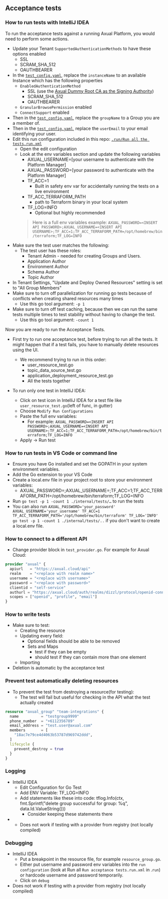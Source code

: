 ## Acceptance tests
### How to run tests with IntelliJ IDEA
To run the acceptance tests against a running Axual Platform,
you would need to perform some actions.

- Update your Tenant `SupportedAuthenticationMethods` to have these options enabled
    - SSL
    - SCRAM_SHA_512
    - OAUTHBEARER
- In the [`test_config.yaml`](./internal/tests/test_config.yaml), replace the `instanceName` to an available Instance which has the following properties
    - `EnabledAuthenticationMethod`
        - SSL (use the [Axual Dummy Root CA as the Signing Authority](https://gitlab.com/axual/qa/local-development/-/blob/main/governance/files/axual-dummy-intermediate))
        - SCRAM_SHA_512
        - OAUTHBEARER
    - `GranularBrowsePermission` enabled
    - `ConnectSupport` enabled
- Then in the [`test_config.yaml`](./internal/tests/test_config.yaml), replace the `groupName` to a Group you are a member of.
- Then in the [`test_config.yaml`](./internal/tests/test_config.yaml), replace the `userEmail` to your email identifying your user.
- Edit this run configuration included in this repo: [`.run/Run all the tests.run.xml`](.run/Run%20all%20the%20tests.run.xml)
    - Open the edit configuration
    - Look at the env variables section and update the following variables
      - AXUAL_USERNAME=[your username to authenticate with the Platform Manager]
      - AXUAL_PASSWORD=[your password to authenticate with the Platform Manager]
      - TF_ACC=1
          - Built in safety env var for accidentally running the tests on a live environment
      - TF_ACC_TERRAFORM_PATH
        - path to Terraform binary in your local system
      - TF_LOG=INFO
        - Optional but highly recommended
      > Here is a full env variables example: `AXUAL_PASSWORD=<INSERT API PASSWORD>;AXUAL_USERNAME=<INSERT API USERNAME>;TF_ACC=1;TF_ACC_TERRAFORM_PATH=/opt/homebrew/bin/terraform;TF_LOG=INFO`
- Make sure the test user matches the following:
  - The test user has these roles:
    - Tenant Admin - needed for creating Groups and Users.
    - Application Author
    - Environment Author
    - Schema Author
    - Topic Author 
- In Tenant Settings, "Update and Deploy Owned Resources" setting is set to "All Group Members"
- Make sure to turn off parallelization for running go tests because of conflicts when creating shared resources many times
    - Use this go tool argument: `-p 1`
- Make sure to turn off test caching, because then we can run the same tests multiple times to test stability without having to change the test.
    - Use this go tool argument: `-count 1`


Now you are ready to run the Acceptance Tests.

- First try to run one acceptance test, before trying to run all the tests. It might happen that if a test fails, you have to manually delete resources using the UI.
    - We recommend trying to run in this order:
        - user_resource_test.go
        - topic_data_source_test.go
        - application_deployment_resource_test.go
        - All the tests together

- To run only one test in IntelliJ IDEA:
    - Click on test icon in IntelliJ IDEA for a test file like `user_resource_test.go`(left of func, in gutter)
    - Choose `Modify Run Configurations`
    - Paste the full env variables:
        - For example: `AXUAL_PASSWORD=<INSERT API PASSWORD>;AXUAL_USERNAME=<INSERT API USERNAME>;TF_ACC=1;TF_ACC_TERRAFORM_PATH=/opt/homebrew/bin/terraform;TF_LOG=INFO`
    - Apply -> Run test

### How to run tests in VS Code or command line

- Ensure you have Go installed and set the GOPATH in your system environment variables.
- Add the Go extension to your VS Code
- Create a local.env file in your project root to store your environment variables:
    - AXUAL_PASSWORD=<INSERT API PASSWORD>;AXUAL_USERNAME=<INSERT API USERNAME>;TF_ACC=1;TF_ACC_TERRAFORM_PATH=/opt/homebrew/bin/terraform;TF_LOG=INFO
- Run `go test -p 1 -count 1 ./internal/tests/…`  to run the tests
- You can also run `AXUAL_PASSWORD='your_password' AXUAL_USERNAME='your_username' TF_ACC=1 TF_ACC_TERRAFORM_PATH='/opt/homebrew/bin/terraform' TF_LOG='INFO' go test -p 1 -count 1 ./internal/tests/..` if you don't want to create a local.env file.

### How to connect to a different API
- Change provider block in `test_provider.go`. For example for Axual Cloud:
```terraform
provider "axual" {
  apiurl   = "https://axual.cloud/api"
  realm    = "<replace with realm name>"
  username = "<replace with username>"
  password = "<replace with password>"
  clientid = "self-service"
  authurl = "https://axual.cloud/auth/realms/dizzl/protocol/openid-connect/token"
  scopes = ["openid", "profile", "email"]
}
```

### How to write tests
- Make sure to test:
    - Creating the resource
    - Updating every field:
        - Optional fields should be able to be removed
        - Sets and Maps
            - test if they can be empty
            - should test if they can contain more than one element
    - Importing
- Deletion is automatic by the acceptance test

### Prevent test automatically deleting resources
- To prevent the test from destroying a resource(for testing):
    - The test will fail but useful for checking in the API what the test actually created

```terraform
resource "axual_group" "team-integrations" {
  name          = "testgroup9999"
  phone_number  = "+6112356789"
  email_address = "test.user@axual.com"
  members       = [
    "18ac7e79ce4d4063b53787d969742ddd",
  ]
  lifecycle {
    prevent_destroy = true
  }
}
```

### Logging
- IntelliJ IDEA
    - Edit Configuration for Go Test
    - Add ENV Variable: TF_LOG=INFO
    - Add statements like these into code: tflog.Info(ctx, fmt.Sprintf("delete group successful for group: %q", data.Id.ValueString()))
        - Consider keeping these statements there
- - Does not work if testing with a provider from registry (not locally compiled)

### Debugging
- IntelliJ IDEA
    - Put a breakpoint in the resource file, for example `resource_group.go`.
    - Either put username and password env variables into the `run configuration` (look at Run all `Run acceptance tests.run.xml` in .`run`) or hardcode username and password temporarily.
    - Click on `debug`
- Does not work if testing with a provider from registry (not locally compiled)